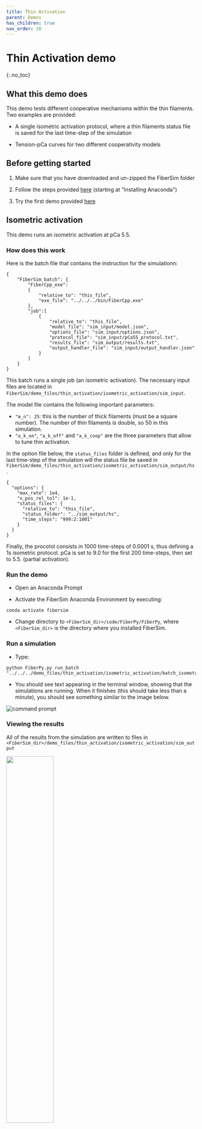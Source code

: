 ```yaml
---
title: Thin Activation
parent: Demos
has_children: true
nav_order: 10
---
```


# Thin Activation demo
{:.no_toc}

## What this demo does

This demo tests different cooperative mechanisms within the thin filaments. Two examples are provided:

+ A single isometric activation protocol, where a thin filaments status file is saved for the last time-step of the simulation

+ Tension-pCa curves for two different cooperativity models

## Before getting started

1. Make sure that you have downloaded and un-zipped the FiberSim folder

2. Follow the steps provided [here](../../installation/installation.html) (starting at "Installing Anaconda")

3. Try the first demo provided [here](../getting_started/isometric_activation/isometric_activation.html)

## Isometric activation

This demo runs an isometric activation at pCa 5.5. 

### How does this work

Here is the batch file that contains the instruction for the simulationn:

````
{
    "FiberSim_batch": {
        "FiberCpp_exe":
        {
            "relative_to": "this_file",
            "exe_file": "../../../bin/FiberCpp.exe"
        },
        "job":[
            {
                "relative_to": "this_file",
                "model_file": "sim_input/model.json",
                "options_file": "sim_input/options.json",
                "protocol_file": "sim_input/pCa55_protocol.txt",
                "results_file": "sim_output/results.txt",
                "output_handler_file": "sim_input/output_handler.json"
            }
        ]
    }
}
````

This batch runs a single job (an isometric activation). The necessary input files are located in `FiberSim/demo_files/thin_activation/isometric_activation/sim_input`.

The model file contains the following important parameters:

+ `"m_n": 25`: this is the number of thick filaments (must be a square number). The number of thin filaments is double, so 50 in this simulation.
+ `"a_k_on"`, `"a_k_off"` and `"a_k_coop"` are the three parameters that allow to tune thin activation.

In the option file below, the `status_files` folder is defined, and only for the last time-step of the simulation will the status file be saved in `FiberSim/demo_files/thin_activation/isometric_activation/sim_output/hs`.

````
{
  "options": {
    "max_rate": 1e4,
    "x_pos_rel_tol": 1e-1,
    "status_files": {
      "relative_to": "this_file",
      "status_folder": "../sim_output/hs",
      "time_steps": "999:2:1001"
    }
  }
}
````

Finally, the procotol consists in 1000 time-steps of 0.0001 s, thus defining a 1s isometric protocol. pCa is set to 9.0 for the first 200 time-steps, then set to 5.5. (partial activation).

### Run the demo

+ Open an Anaconda Prompt

+ Activate the FiberSim Anaconda Environment by executing:
```
conda activate fibersim
```
+ Change directory to `<FiberSim_dir>/code/FiberPy/FiberPy`, where `<FiberSim_dir>` is the directory where you installed FiberSim. 

### Run a simulation

+ Type:
 ```
 python FiberPy.py run_batch "../../../demo_files/thin_activation/isometric_activation/batch_isometric_activation.json"
 ```

+ You should see text appearing in the terminal window, showing that the simulations are running. When it finishes (this should take less than a minute), you should see something similar to the image below.

![command prompt](demo_1/command_prompt.PNG)

### Viewing the results

All of the results from the simulation are written to files in `<FiberSim_dir>/demo_files/thin_activation/isometric_activation/sim_output`

<img src='demo_1/sim_output.PNG' width="50%">

The file `summary.png` shows pCa, length, force per cross-sectional area, and thick and thin filamnt properties plotted against time.

<img src='demo_1/summary.png' width="50%">

The underlying data are stored in `results.txt`

<img src='demo_1/results.PNG' width="100%">

The status file containing the regulatory units status for the last time-step is stored in `hs/hs_1_time_step_999.json`.

## Activation-pCa curves

This demo runs two activation-pCa curves for two different model files.

### How does this work

+ The batch file to run this demo is located in `FiberSim/demo_files/thin_activation/activation_pCa/batch_thin_activation.json`. It consists of multiple jobs, each of which corresponds to an isometric activation with a different pCa value. Each of the 10 isometric activation protocols is run twice (there are 20 jobs), once with the first model, and once with the second model. The last block  of the batch file (`"batch_figures"`) provides instruction to create an activation-pCa curve.

+  The first model file is located in `FiberSim/demo_files/thin_activation/activation_pCa/sim_input/1/model_1.json`. It corresponds to a model with no cooperativity (`a_k_coop` is an array filled with zeros).

+ The second model  is located in `FiberSim/demo_files/thin_activation/activation_pCa/sim_input/2/model_2.json`. It is identical to the previous model except that `a_k_coop` is now filled with some non-zero elements.

+ No status file is saved during these simulations.

### Run the demo

+ Open an Anaconda Prompt

+ Activate the FiberSim Anaconda Environment by executing:
```
conda activate fibersim
```
+ Change directory to `<FiberSim_dir>/code/FiberPy/FiberPy`, where `<FiberSim_dir>` is the directory where you installed FiberSim. 

### Run a simulation

+ Type:
 ```
 python FiberPy.py run_batch "../../../demo_files/thin_activation/activation_pCa/batch_thin_activation.json"
 ```

+ You should see text appearing in the terminal window, showing that the simulations are running. When it finishes (this may take  ~15 min), you should see something similar to the image below.

![command prompt](demo_2/command_prompt.PNG)

### Viewing the results

All of the results from the simulation are written to files in `<repo>/demo_files/thin_activation/activation_pCa/sim_output`

<html>
<img src="demo_2/sim_output.PNG" width="50%">
</html>

+ The file `activation_pCa_curve.png` in the main `sim_output` folder shows the active binding sites proportions and Hill curves fitted to the data for each model.

<html>
<img src="demo_2/activation_pCa_curve.png" width="50%">
</html>

+ The underlying data are stored in `analysis.xlsx`

<img src='demo_2/analysis.PNG' width="50%">

+ Simulations for each pCa value are stored in the sub-folders named `1` and `2`. The first folder contains all the simulations for the first model (no cooperativity). The second folder contains the simulations for the second model (with cooperativity).

Within each sub-folder, for each pCa value, there is:

+ a `*.txt` file with the main simulation results
+ a `*.png` file with a summary figure

![results text file](demo_2/results.PNG)

<html>
<img src="demo_2/summary_450.png" width="50%">
</html>



